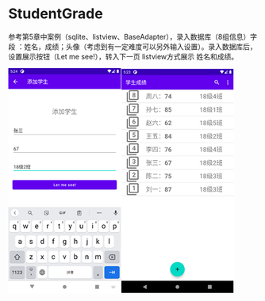 # StudentGrade
参考第5章中案例（sqlite、listview、BaseAdapter），录入数据库（8组信息）字段 ：姓名，成绩；头像（考虑到有一定难度可以另外输入设置）。录入数据库后，设置展示按钮（Let me see!），转入下一页 listview方式展示 姓名和成绩。

![img.png](images/img.png)![img_1.png](images/img_1.png)